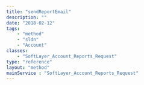 ```yaml
---
title: "sendReportEmail"
description: ""
date: "2018-02-12"
tags:
    - "method"
    - "sldn"
    - "Account"
classes:
    - "SoftLayer_Account_Reports_Request"
type: "reference"
layout: "method"
mainService : "SoftLayer_Account_Reports_Request"
---
```

